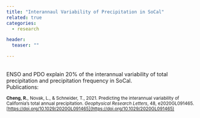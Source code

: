 ```yaml
---
title: "Interannaul Variability of Precipitation in SoCal"
related: true
categories:
  - research

header:
  teaser: ""

---
```

<br/>
ENSO and PDO explain 20% of the interannual variability of total precipitation and precipitation frequency in SoCal. 

<br/>
Publications:

<sub> **Cheng, R.**, Novak, L., & Schneider, T., 2021. Predicting the interannual variability of California’s total annual precipitation. <em>Geophysical Research Letters</em>, 48, e2020GL091465. [https://doi.org/10.1029/2020GL091465](https://doi.org/10.1029/2020GL091465)</sub>
